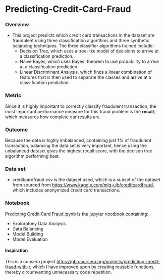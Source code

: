 # Predicting-Credit-Card-Fraud

### Overview
* This project predicts which credit card transactions in the dataset are fraudulent using three classification algorithms and three synthetic balancing techniques. The three classifier algorithms trained include:
  + Decision Tree, which uses a tree-like model of decisions to arrive at a classification prediction.
  + Naive Bayes, which uses Bayes' theorem to use probability to arrive at a classification prediction.
  + Linear Discriminant Analysis, which finds a linear combination of features that is then used to separate the classes and arrive at a classification prediction.

### Metric
Since it is highly important to correctly classify fraudulent transaction, the most important performance measure for this fraud problem is the **recall**, which measures how complete our results are.

### Outcome
Because the data is highly imbalanced, containing just 1% of fraudulent transaction, balancing the data set is very important, hence using the unbalanced dataset gives the highest recall score, with the decison tree algorithm performing best.


### Data set
* creditcardfraud.csv is the dataset used, which is a subset of the dataset from sourced from https://www.kaggle.com/mlg-ulb/creditcardfraud, which includes anonymized credit card transactions.

### Notebook
Predicting Credit Card Fraud.ipynb is the jupyter nootbook containing:
  - Exploratoey Data Analysis
  - Data Balancing
  - Model Building
  - Model Evaluation

#### Inspiration 
This is a cousera project https://gb.coursera.org/projects/predicting-credit-fraud-with-r, which I have improved upon by creating reusable functions, thereby circumventing unnecessary code repetition.

